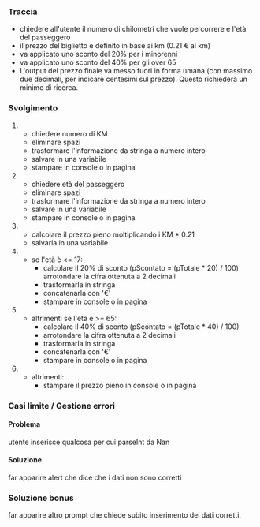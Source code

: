 ### Traccia

- chiedere all'utente il numero di chilometri che vuole percorrere e l'età del passeggero
- il prezzo del biglietto è definito in base ai km (0.21 € al km)  
- va applicato uno sconto del 20% per i minorenni  
- va applicato uno sconto del 40% per gli over 65  
- L'output del prezzo finale va messo fuori in forma umana (con massimo due decimali, per indicare centesimi sul prezzo). Questo richiederà un minimo di ricerca.

### Svolgimento

1)  - chiedere numero di KM 
    - eliminare spazi
    - trasformare l'informazione da stringa a numero intero
    - salvare in una variabile
    - stampare in console o in pagina

2)  - chiedere età del passeggero
    - eliminare spazi
    - trasformare l'informazione da stringa a numero intero
    - salvare in una variabile
    - stampare in console o in pagina

3)  - calcolare il prezzo pieno moltiplicando i KM * 0.21
    - salvarla in una variabile

4)  - se l'età è <= 17:
        - calcolare il 20% di sconto (pScontato = (pTotale * 20) / 100)
        arrotondare la cifra ottenuta a 2 decimali
        - trasformarla in stringa
        - concatenarla con '€'
        - stampare in console o in pagina

5)  - altrimenti se l'età è >= 65:
        - calcolare il 40% di sconto (pScontato = (pTotale * 40) / 100)
        - arrotondare la cifra ottenuta a 2 decimali
        - trasformarla in stringa
        - concatenarla con '€'
        - stampare in console o in pagina

6)  - altrimenti:
        -  stampare il prezzo pieno in console o in pagina

### Casi limite / Gestione errori

#### Problema
utente inserisce qualcosa per cui parseInt da Nan
#### Soluzione
far apparire alert che dice che i dati non sono corretti

### Soluzione bonus
far apparire altro prompt che chiede subito inserimento dei dati corretti.

